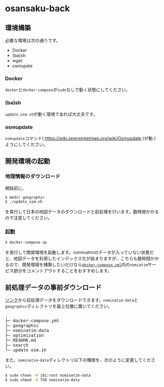 # osansaku-back
## 環境構築
必要な環境は次の通りです。
* Docker
* (ba)sh
* wget
* osmupate

### Docker
`docker`と`docker-compose`が`sudo`なしで動く状態にしてください。

### (ba)sh
`update_osm.sh`が動く環境であれば大丈夫です。

### osmupdate
`osmupdate`コマンド( https://wiki.openstreetmap.org/wiki/Osmupdate )が動くようにしてください。

## 開発環境の起動
### 地理情報のダウンロード
開始前に、
```bash
$ mkdir geographic
$ ./update_osm.sh
```
を実行して日本の地図データのダウンロードと前処理を行います。数時間かかるので注意してください。

### 起動
```bash
$ docker-compose up
```
を実行して開発環境を起動します。nominatimのデータが入っていない状態だと、地図データを利用したインデックス化が始まりますが、こちらも数時間かかるので、開発環境を構築したいだけなら[`docker-compose.yml`](docker-compose.yml)内の`nomiatim`サービス部分をコメントアウトすることをおすすめします。

## 前処理データの事前ダウンロード
[リンク](https://drive.google.com/drive/folders/1G6V8W0iXqfddFV13j17iOPmSFrJkSe2S?usp=sharing)から前処理データをダウンロードできます。`nominatim-data`と`geographic`ディレクトリを最上位層に置いてください。
<pre>
.
├─ docker-compose.yml
├─ geographic
├─ nominatim-data
├─ optimization
├─ README.md
├─ search
└─ update_osm.sh
</pre>
また、`nominatim-data`ディレクトリ以下の権限を、次のように変更してください。
```bash
$ sudo chown -R 101:root nominatim-data
$ sudo chmod -R 750 nominatim-data
```
